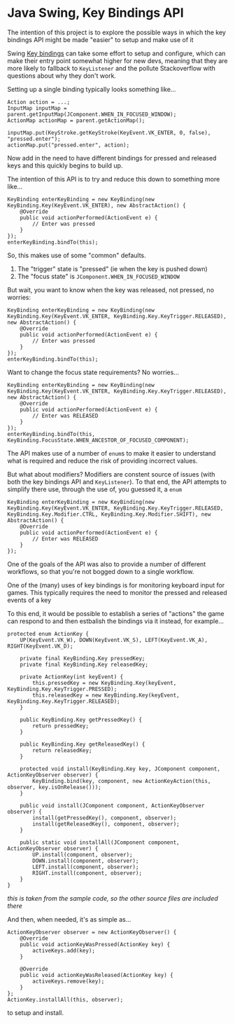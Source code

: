 # Java Swing, Key Bindings API

The intention of this project is to explore the possible ways in which the key bindings API might be made "easier" to setup and make use of it

Swing [Key bindings](https://docs.oracle.com/javase/tutorial/uiswing/misc/keybinding.html) can take some effort to setup and configure, which can make their entry point somewhat higher for new devs, meaning that they are more likely to fallback to `KeyListener` and the pollute Stackoverflow with questions about why they don't work.

Setting up a single binding typically looks something like...

	Action action = ...;
	InputMap inputMap = parent.getInputMap(JComponent.WHEN_IN_FOCUSED_WINDOW);
    ActionMap actionMap = parent.getActionMap();
        
    inputMap.put(KeyStroke.getKeyStroke(KeyEvent.VK_ENTER, 0, false), "pressed.enter");
    actionMap.put("pressed.enter", action);

Now add in the need to have different bindings for pressed and released keys and this quickly begins to build up.

The intention of this API is to try and reduce this down to something more like...

    KeyBinding enterKeyBinding = new KeyBinding(new KeyBinding.Key(KeyEvent.VK_ENTER), new AbstractAction() {
        @Override
        public void actionPerformed(ActionEvent e) {
            // Enter was pressed
        }
    });
    enterKeyBinding.bindTo(this);

So, this makes use of some "common" defaults.

1. The "trigger" state is "pressed" (ie when the key is pushed down)
2. The "focus state" is `JComponent.WHEN_IN_FOCUSED_WINDOW`

But wait, you want to know when the key was released, not pressed, no worries:

    KeyBinding enterKeyBinding = new KeyBinding(new KeyBinding.Key(KeyEvent.VK_ENTER, KeyBinding.Key.KeyTrigger.RELEASED), new AbstractAction() {
        @Override
        public void actionPerformed(ActionEvent e) {
            // Enter was pressed
        }
    });
    enterKeyBinding.bindTo(this);

Want to change the focus state requirements? No worries...

    KeyBinding enterKeyBinding = new KeyBinding(new KeyBinding.Key(KeyEvent.VK_ENTER, KeyBinding.Key.KeyTrigger.RELEASED), new AbstractAction() {
        @Override
        public void actionPerformed(ActionEvent e) {
            // Enter was RELEASED
        }
    });
    enterKeyBinding.bindTo(this, KeyBinding.FocusState.WHEN_ANCESTOR_OF_FOCUSED_COMPONENT);

The API makes use of a number of `enum`s to make it easier to understand what is required and reduce the risk of providing incorrect values.

But what about modifiers?  Modifiers are constent source of issues (with both the key bindings API and `KeyListener`).  To that end, the API attempts to simplify there use, through the use of, you guessed it, a `enum`

    KeyBinding enterKeyBinding = new KeyBinding(new KeyBinding.Key(KeyEvent.VK_ENTER, KeyBinding.Key.KeyTrigger.RELEASED, KeyBinding.Key.Modifier.CTRL, KeyBinding.Key.Modifier.SHIFT), new AbstractAction() {
        @Override
        public void actionPerformed(ActionEvent e) {
            // Enter was RELEASED
        }
    });

One of the goals of the API was also to provide a number of different workflows, so that you're not bogged down to a single workflow.

One of the (many) uses of key bindings is for monitoring keyboard input for games.  This typically requires the need to monitor the pressed and released events of a key

To this end, it would be possible to establish a series of "actions" the game can respond to and then estbalish the bindings via it instead, for example...

    protected enum ActionKey {
        UP(KeyEvent.VK_W), DOWN(KeyEvent.VK_S), LEFT(KeyEvent.VK_A), RIGHT(KeyEvent.VK_D);

        private final KeyBinding.Key pressedKey;
        private final KeyBinding.Key releasedKey;

        private ActionKey(int keyEvent) {
            this.pressedKey = new KeyBinding.Key(keyEvent, KeyBinding.Key.KeyTrigger.PRESSED);
            this.releasedKey = new KeyBinding.Key(keyEvent, KeyBinding.Key.KeyTrigger.RELEASED);
        }

        public KeyBinding.Key getPressedKey() {
            return pressedKey;
        }

        public KeyBinding.Key getReleasedKey() {
            return releasedKey;
        }

        protected void install(KeyBinding.Key key, JComponent component, ActionKeyObserver observer) {
            KeyBinding.bind(key, component, new ActionKeyAction(this, observer, key.isOnRelease()));
        }

        public void install(JComponent component, ActionKeyObserver observer) {
            install(getPressedKey(), component, observer);
            install(getReleasedKey(), component, observer);
        }

        public static void installAll(JComponent component, ActionKeyObserver observer) {
            UP.install(component, observer);
            DOWN.install(component, observer);
            LEFT.install(component, observer);
            RIGHT.install(component, observer);
        }
    }

*this is taken from the sample code, so the other source files are included there*

And then, when needed, it's as simple as...

    ActionKeyObserver observer = new ActionKeyObserver() {
        @Override
        public void actionKeyWasPressed(ActionKey key) {
            activeKeys.add(key);
        }

        @Override
        public void actionKeyWasReleased(ActionKey key) {
            activeKeys.remove(key);
        }
    };
    ActionKey.installAll(this, observer);

to setup and install.